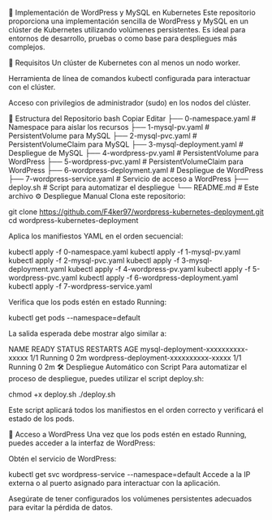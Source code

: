 📝 Implementación de WordPress y MySQL en Kubernetes
Este repositorio proporciona una implementación sencilla de WordPress y MySQL en un clúster de Kubernetes utilizando volúmenes persistentes. Es ideal para entornos de desarrollo, pruebas o como base para despliegues más complejos.

🚀 Requisitos
Un clúster de Kubernetes con al menos un nodo worker.

Herramienta de línea de comandos kubectl configurada para interactuar con el clúster.

Acceso con privilegios de administrador (sudo) en los nodos del clúster.

📂 Estructura del Repositorio
bash
Copiar
Editar
├── 0-namespace.yaml               # Namespace para aislar los recursos
├── 1-mysql-pv.yaml                # PersistentVolume para MySQL
├── 2-mysql-pvc.yaml               # PersistentVolumeClaim para MySQL
├── 3-mysql-deployment.yaml        # Despliegue de MySQL
├── 4-wordpress-pv.yaml            # PersistentVolume para WordPress
├── 5-wordpress-pvc.yaml           # PersistentVolumeClaim para WordPress
├── 6-wordpress-deployment.yaml    # Despliegue de WordPress
├── 7-wordpress-service.yaml       # Servicio de acceso a WordPress
├── deploy.sh                      # Script para automatizar el despliegue
└── README.md                      # Este archivo
⚙️ Despliegue Manual
Clona este repositorio:

git clone https://github.com/F4ker97/wordpress-kubernetes-deployment.git
cd wordpress-kubernetes-deployment

Aplica los manifiestos YAML en el orden secuencial:

kubectl apply -f 0-namespace.yaml
kubectl apply -f 1-mysql-pv.yaml
kubectl apply -f 2-mysql-pvc.yaml
kubectl apply -f 3-mysql-deployment.yaml
kubectl apply -f 4-wordpress-pv.yaml
kubectl apply -f 5-wordpress-pvc.yaml
kubectl apply -f 6-wordpress-deployment.yaml
kubectl apply -f 7-wordpress-service.yaml

Verifica que los pods estén en estado Running:

kubectl get pods --namespace=default

La salida esperada debe mostrar algo similar a:

NAME                                    READY   STATUS    RESTARTS   AGE
mysql-deployment-xxxxxxxxxx-xxxxx       1/1     Running   0          2m
wordpress-deployment-xxxxxxxxxx-xxxxx   1/1     Running   0          2m
🛠️ Despliegue Automático con Script
Para automatizar el proceso de despliegue, puedes utilizar el script deploy.sh:

chmod +x deploy.sh
./deploy.sh

Este script aplicará todos los manifiestos en el orden correcto y verificará el estado de los pods.

🔐 Acceso a WordPress
Una vez que los pods estén en estado Running, puedes acceder a la interfaz de WordPress:

Obtén el servicio de WordPress:

kubectl get svc wordpress-service --namespace=default
Accede a la IP externa o al puerto asignado para interactuar con la aplicación.

Asegúrate de tener configurados los volúmenes persistentes adecuados para evitar la pérdida de datos.
